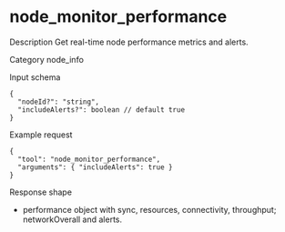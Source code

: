 # node_monitor_performance

Description
Get real-time node performance metrics and alerts.

Category
node_info

Input schema

```
{
  "nodeId?": "string",
  "includeAlerts?": boolean // default true
}
```

Example request

```
{
  "tool": "node_monitor_performance",
  "arguments": { "includeAlerts": true }
}
```

Response shape

- performance object with sync, resources, connectivity, throughput; networkOverall and alerts.
